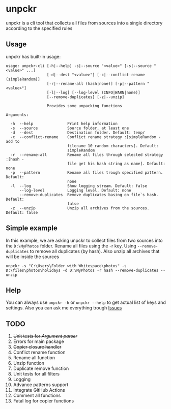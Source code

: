 # unpckr
unpckr is a cli tool that collects all files from sources into a single directory according to the specified rules


## Usage
unpckr has built-in usage:
```
usage: unpckr-cli [-h|--help] -s|--source "<value>" [-s|--source "<value>" ...]
                  [-d|--dest "<value>"] [-c|--conflict-rename (simpleRandom)]
                  [-r|--rename-all (hash|none)] [-p|--pattern "<value>"]
                  [-l|--log] [--log-level (INFO|WARN|none)]
                  [--remove-duplicates] [-z|--unzip]

                  Provides some unpacking functions

Arguments:

  -h  --help               Print help information
  -s  --source             Source folder, at least one
  -d  --dest               Destination folder. Default: temp/
  -c  --conflict-rename    Conflict rename strategy :[simpleRandom - add to
                           filename 10 random characters]. Default:
                           simpleRandom
  -r  --rename-all         Rename all files through selected strategy :[hash -
                           file get his hash string as name]. Default: none
  -p  --pattern            Rename all files trough specified pattern. Default:
                           none
  -l  --log                Show logging stream. Default: false
      --log-level          Logging level. Default: none
      --remove-duplicates  Remove duplicates basing on file`s hash. Default:
                           false
  -z  --unzip              Unzip all archives from the sources. Default: false
```


## Simple example
In this example, we are asking unpckr to collect files from two sources into the `D:\MyPhotos` folder. Rename all files using the -r key. Using `--remove-duplicates` to remove all duplicates (by hash). Also unzip all archives that will be inside the sources 
```
unpckr -s "C:\Users\Folder with Whitespace\photos" -s D:\files\photos\holidays -d D:\MyPhotos -r hash --remove-duplicates --unzip
```


## Help
You can always use `unpckr -h` or `unpckr --help` to get actual list of keys and settings. Also you can ask me everything trough [Issues](https://github.com/nekovalue/unpckr/issues)


## TODO
1. ~~Unit tests for *Argument parser*~~
2. Errors for main package
3. ~~Copier closure handler~~
4. Conflict rename function 
5. Rename all function
6. Unzip function
7. Duplicate remove function
8. Unit tests for all filters
9. Logging 
10. Advance patterns support
11. Integrate GitHub Actions
12. Comment all functions
13. Fatal log for copier functions